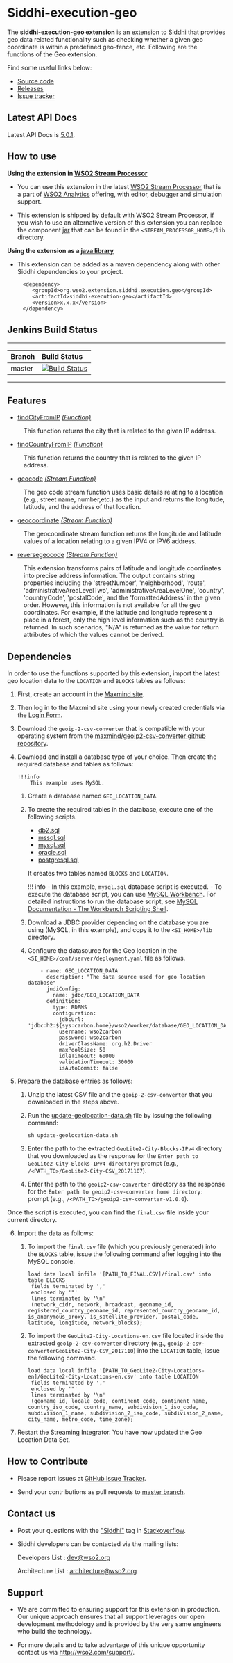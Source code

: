Siddhi-execution-geo
======================================

The **siddhi-execution-geo extension** is an extension to <a target="_blank" href="https://wso2.github.io/siddhi">Siddhi</a> that provides geo data related functionality such as checking whether a given geo coordinate is within a predefined geo-fence, etc. Following are the functions of the Geo extension.

Find some useful links below:

* <a target="_blank" href="https://github.com/wso2-extensions/siddhi-execution-geo">Source code</a>
* <a target="_blank" href="https://github.com/wso2-extensions/siddhi-execution-geo/releases">Releases</a>
* <a target="_blank" href="https://github.com/wso2-extensions/siddhi-execution-geo/issues">Issue tracker</a>

## Latest API Docs 

Latest API Docs is <a target="_blank" href="https://wso2-extensions.github.io/siddhi-execution-geo/api/5.0.1">5.0.1</a>.

## How to use 

**Using the extension in <a target="_blank" href="https://github.com/wso2/product-sp">WSO2 Stream Processor</a>**

* You can use this extension in the latest <a target="_blank" href="https://github.com/wso2/product-sp/releases">WSO2 Stream Processor</a> that is a part of <a target="_blank" href="http://wso2.com/analytics?utm_source=gitanalytics&utm_campaign=gitanalytics_Jul17">WSO2 Analytics</a> offering, with editor, debugger and simulation support. 

* This extension is shipped by default with WSO2 Stream Processor, if you wish to use an alternative version of this 
extension you can replace the component <a target="_blank" href="https://github.com/wso2-extensions/siddhi-execution-geo/releases">jar</a> that can be found in the `<STREAM_PROCESSOR_HOME>/lib` 
directory.

**Using the extension as a <a target="_blank" href="https://wso2.github.io/siddhi/documentation/running-as-a-java-library">java library</a>**

* This extension can be added as a maven dependency along with other Siddhi dependencies to your project.

```
     <dependency>
        <groupId>org.wso2.extension.siddhi.execution.geo</groupId>
        <artifactId>siddhi-execution-geo</artifactId>
        <version>x.x.x</version>
     </dependency>
```

## Jenkins Build Status


---

|  Branch | Build Status |
| :------ |:------------ | 
| master  | [![Build Status](https://wso2.org/jenkins/view/All%20Builds/job/siddhi/job/siddhi-execution-geo/badge/icon)](https://wso2.org/jenkins/view/All%20Builds/job/siddhi/job/siddhi-execution-geo/) |

--- 



## Features

* <a target="_blank" href="https://wso2-extensions.github.io/siddhi-execution-geo/api/5.0.1/#findcityfromip-function">findCityFromIP</a> *<a target="_blank" href="http://siddhi.io/documentation/siddhi-5.x/query-guide-5.x/#function">(Function)</a>*<br><div style="padding-left: 1em;"><p>This function returns the city that is related to the given IP address.</p></div>
* <a target="_blank" href="https://wso2-extensions.github.io/siddhi-execution-geo/api/5.0.1/#findcountryfromip-function">findCountryFromIP</a> *<a target="_blank" href="http://siddhi.io/documentation/siddhi-5.x/query-guide-5.x/#function">(Function)</a>*<br><div style="padding-left: 1em;"><p>This function returns the country that is related to the given IP address.</p></div>
* <a target="_blank" href="https://wso2-extensions.github.io/siddhi-execution-geo/api/5.0.1/#geocode-stream-function">geocode</a> *<a target="_blank" href="http://siddhi.io/documentation/siddhi-5.x/query-guide-5.x/#stream-function">(Stream Function)</a>*<br><div style="padding-left: 1em;"><p>The geo code stream function uses basic details relating to a location (e.g., street name, number,etc.) as the input and returns the longitude, latitude, and the address of that location. </p></div>
* <a target="_blank" href="https://wso2-extensions.github.io/siddhi-execution-geo/api/5.0.1/#geocoordinate-stream-function">geocoordinate</a> *<a target="_blank" href="http://siddhi.io/documentation/siddhi-5.x/query-guide-5.x/#stream-function">(Stream Function)</a>*<br><div style="padding-left: 1em;"><p>The geocoordinate stream function returns the longitude and latitude values of a location relating to a given IPV4 or IPV6 address.</p></div>
* <a target="_blank" href="https://wso2-extensions.github.io/siddhi-execution-geo/api/5.0.1/#reversegeocode-stream-function">reversegeocode</a> *<a target="_blank" href="http://siddhi.io/documentation/siddhi-5.x/query-guide-5.x/#stream-function">(Stream Function)</a>*<br><div style="padding-left: 1em;"><p>This extension transforms pairs of latitude and longitude coordinates into precise address information. The output contains string properties including the 'streetNumber', 'neighborhood', 'route', 'administrativeAreaLevelTwo', 'administrativeAreaLevelOne', 'country', 'countryCode', 'postalCode', and the 'formattedAddress' in the given order. However, this information is not available for all the geo coordinates. For example, if the latitude and longitude represent a place in a forest, only the high level information such as the country is returned. In such scenarios, "N/A" is returned as the value for return attributes of which the values cannot be derived.</p></div>


## Dependencies

In order to use the functions supported by this extension, import the latest geo location data to the `LOCATION` and `BLOCKS` tables as follows:

1. First, create an account in the [Maxmind site](https://dev.maxmind.com/geoip/geoip2/geolite2/).

2. Then log in to the Maxmind site using your newly created credentials via the [Login Form](https://www.maxmind.com/en/accounts/200820/geoip/downloads).

3. Download the `geoip-2-csv-converter` that is compatible with your operating system from the [maxmind/geoip2-csv-converter github repository](https://github.com/maxmind/geoip2-csv-converter/releases).

4. Download and install a database type of your choice. Then create the required database and tables as follows:

       !!!info
           This example uses MySQL.

      1. Create a database named `GEO_LOCATION_DATA`.

      2. To create the required tables in the database, execute one of the following scripts.

          - [db2.sql](../resources/db2.sql)
          - [mssql.sql](../resources/mssql.sql)
          - [mysql.sql](../resources/mysql.sql)
          - [oracle.sql](../resources/oracle.sql)
          - [postgresql.sql](../resources/postgresql.sql)

         It creates two tables named `BLOCKS` and `LOCATION`.

           !!! info
               - In this example, `mysql.sql` database script is executed.
               - To execute the database script, you can use [MySQL Workbench](https://dev.mysql.com/downloads/workbench/). For detailed instructions to run the database script, see [MySQL Documentation - The Workbench Scripting Shell](https://dev.mysql.com/doc/workbench/en/wb-scripting-shell.html).

      3. Download a JDBC provider depending on the database you are using (MySQL, in this example), and copy it to the `<SI_HOME>/lib` directory.

      4. Configure the datasource for the Geo location in the `<SI_HOME>/conf/server/deployment.yaml` file as follows.

            ```
                - name: GEO_LOCATION_DATA
                  description: "The data source used for geo location database"
                  jndiConfig:
                    name: jdbc/GEO_LOCATION_DATA
                  definition:
                    type: RDBMS
                    configuration:
                      jdbcUrl: 'jdbc:h2:${sys:carbon.home}/wso2/worker/database/GEO_LOCATION_DATA;AUTO_SERVER=TRUE'
                      username: wso2carbon
                      password: wso2carbon
                      driverClassName: org.h2.Driver
                      maxPoolSize: 50
                      idleTimeout: 60000
                      validationTimeout: 30000
                      isAutoCommit: false

            ```


5. Prepare the database entries as follows:

    1. Unzip the latest CSV file and the `geoip-2-csv-converter` that you downloaded in the steps above.

    2. Run the [update-geolocation-data.sh](https://docs.wso2.com/download/attachments/97564367/update-geolocation-data.sh?version=2&modificationDate=1580908358000&api=v2) file by issuing the following command:

        `sh update-geolocation-data.sh`

    3. Enter the path to the extracted `GeoLite2-City-Blocks-IPv4` directory that you downloaded as the response for the `Enter path to GeoLite2-City-Blocks-IPv4 directory:` prompt (e.g., `/<PATH_TO>/GeoLite2-City-CSV_20171107`).

    4. Enter the path to the `geoip2-csv-converter` directory as the response for the `Enter path to geoip2-csv-converter home directory:` prompt (e.g., `/<PATH_TO>/geoip2-csv-converter-v1.0.0`).

  Once the script is executed, you can find the `final.csv` file inside your current directory.


6. Import the data as follows:

    1. To import the `final.csv` file (which you previously generated) into the `BLOCKS` table, issue the following command after logging into the MySQL console.

        ```
        load data local infile '[PATH_TO_FINAL.CSV]/final.csv' into table BLOCKS
         fields terminated by ','
         enclosed by '"'
         lines terminated by '\n'
         (network_cidr, network, broadcast, geoname_id, registered_country_geoname_id, represented_country_geoname_id, is_anonymous_proxy, is_satellite_provider, postal_code, latitude, longitude, network_blocks);
        ```

    2. To import the `GeoLite2-City-Locations-en.csv` file located inside the extracted `geoip-2-csv-converter` directory (e.g., `geoip-2-csv-converterGeoLite2-City-CSV_2017110`) into the `LOCATION` table, issue the following command.

        ```
        load data local infile '[PATH_TO_GeoLite2-City-Locations-en]/GeoLite2-City-Locations-en.csv' into table LOCATION
         fields terminated by ','
         enclosed by '"'
         lines terminated by '\n'
         (geoname_id, locale_code, continent_code, continent_name, country_iso_code, country_name, subdivision_1_iso_code, subdivision_1_name, subdivision_2_iso_code, subdivision_2_name, city_name, metro_code, time_zone);
        ```

7. Restart the Streaming Integrator. You have now updated the Geo Location Data Set.



## How to Contribute
 
  * Please report issues at <a target="_blank" href="https://github.com/wso2-extensions/siddhi-execution-geo/issues">GitHub Issue Tracker</a>.
  
  * Send your contributions as pull requests to <a target="_blank" href="https://github.com/wso2-extensions/siddhi-execution-geo/tree/master">master branch</a>. 
 
## Contact us 

 * Post your questions with the <a target="_blank" href="http://stackoverflow.com/search?q=siddhi">"Siddhi"</a> tag in <a target="_blank" href="http://stackoverflow.com/search?q=siddhi">Stackoverflow</a>. 
 
 * Siddhi developers can be contacted via the mailing lists:
 
    Developers List   : [dev@wso2.org](mailto:dev@wso2.org)
    
    Architecture List : [architecture@wso2.org](mailto:architecture@wso2.org)
 
## Support 

* We are committed to ensuring support for this extension in production. Our unique approach ensures that all support leverages our open development methodology and is provided by the very same engineers who build the technology. 

* For more details and to take advantage of this unique opportunity contact us via <a target="_blank" href="http://wso2.com/support?utm_source=gitanalytics&utm_campaign=gitanalytics_Jul17">http://wso2.com/support/</a>. 


